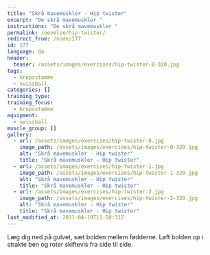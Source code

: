 ```yaml
---
title: "Skrå mavemuskler - Hip twister"
excerpt: "De skrå mavemuskler "
instructions: "De skrå mavemuskler "
permalink: /oevelse/hip-twister/
redirect_from: /node/177
id: 177
language: da
header:
  teaser: /assets/images/exercises/hip-twister-0-320.jpg
tags:
  - kropsstamme
  - swissball
categories: []
training_type: 
training_focus: 
  - kropsstamme
equipment:
  - swissball
muscle_group: []
gallery:
  - url: /assets/images/exercises/hip-twister-0.jpg
    image_path: /assets/images/exercises/hip-twister-0-320.jpg
    alt: "Skrå mavemuskler - Hip twister"
    title: "Skrå mavemuskler - Hip twister"
  - url: /assets/images/exercises/hip-twister-1.jpg
    image_path: /assets/images/exercises/hip-twister-1-320.jpg
    alt: "Skrå mavemuskler - Hip twister"
    title: "Skrå mavemuskler - Hip twister"
  - url: /assets/images/exercises/hip-twister-2.jpg
    image_path: /assets/images/exercises/hip-twister-2-320.jpg
    alt: "Skrå mavemuskler - Hip twister"
    title: "Skrå mavemuskler - Hip twister"
last_modified_at: 2011-04-19T11:50:31Z
---
```


Læg dig ned på gulvet, sæt bolden mellem fødderne. Løft bolden op i strakte ben og roter skiftevis fra side til side.

